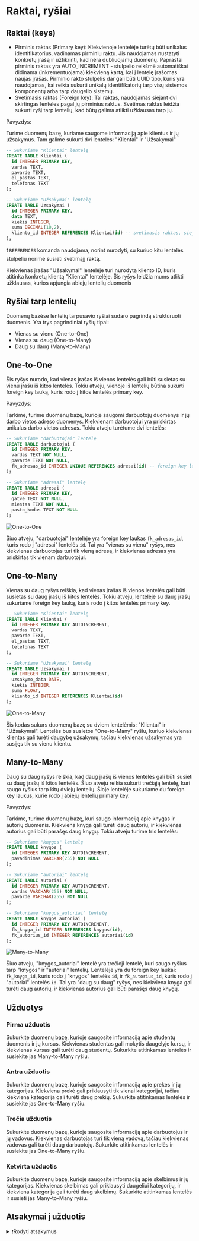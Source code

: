 # Raktai, ryšiai

## Raktai (keys)

- Pirminis raktas (Primary key): Kiekvienoje lentelėje turėtų būti unikalus identifikatorius, vadinamas pirminiu raktu. Jis naudojamas nustatyti konkretų įrašą ir užtikrinti, kad nėra dubliuojamų duomenų. Paprastai pirminis raktas yra AUTO_INCREMENT - stulpelio reikšmė automatiškai didinama (inkrementuojama) kiekvieną kartą, kai į lentelę įrašomas naujas įrašas. Pirminio rakto stulpelis dar gali būti UUID tipo, kuris yra naudojamas, kai reikia sukurti unikalų identifikatorių tarp visų sistemos komponentų arba tarp daugelio sistemų.
- Svetimasis raktas (Foreign key): Tai raktas, naudojamas siejant dvi skirtingas lenteles pagal jų pirminius raktus. Svetimas raktas leidžia sukurti ryšį tarp lentelių, kad būtų galima atlikti užklausas tarp jų.

Pavyzdys:

Turime duomenų bazę, kuriame saugome informaciją apie klientus ir jų užsakymus. Tam galime sukurti dvi lentelės: "Klientai" ir "Užsakymai"

```sql
-- Sukuriame "Klientai" lentelę
CREATE TABLE Klientai (
  id INTEGER PRIMARY KEY,
  vardas TEXT,
  pavarde TEXT,
  el_pastas TEXT,
  telefonas TEXT
);

-- Sukuriame "Užsakymai" lentelę
CREATE TABLE Uzsakymai (
  id INTEGER PRIMARY KEY,
  data TEXT,
  kiekis INTEGER,
  suma DECIMAL(10,2),
  kliento_id INTEGER REFERENCES Klientai(id) -- svetimasis raktas, siejantis šią lentelę su "Klientai" lentelės pirminiu raktu "id".
);
```

❗ `REFERENCES` komanda naudojama, norint nurodyti, su kuriuo kitu lentelės stulpeliu norime susieti svetimąjį raktą.

Kiekvienas įrašas "Užsakymai" lentelėje turi nurodytą kliento ID, kuris atitinka konkretų klientą "Klientai" lentelėje. Šis ryšys leidžia mums atlikti užklausas, kurios apjungia abiejų lentelių duomenis

## Ryšiai tarp lentelių

Duomenų bazėse lentelių tarpusavio ryšiai sudaro pagrindą struktūruoti duomenis. Yra trys pagrindiniai ryšių tipai:

- Vienas su vienu (One-to-One)
- Vienas su daug (One-to-Many)
- Daug su daug (Many-to-Many)

## One-to-One

Šis ryšys nurodo, kad vienas įrašas iš vienos lentelės gali būti susietas su vienu įrašu iš kitos lentelės. Tokiu atveju, vienoje iš lentelių būtina sukurti foreign key lauką, kuris rodo į kitos lentelės primary key.

Pavyzdys:

Tarkime, turime duomenų bazę, kurioje saugomi darbuotojų duomenys ir jų darbo vietos adreso duomenys. Kiekvienam darbuotojui yra priskirtas unikalus darbo vietos adresas. Tokiu atveju turėtume dvi lentelės:

```sql
-- Sukuriame "darbuotojai" lentelę
CREATE TABLE darbuotojai (
  id INTEGER PRIMARY KEY,
  vardas TEXT NOT NULL,
  pavarde TEXT NOT NULL,
  fk_adresas_id INTEGER UNIQUE REFERENCES adresai(id) -- foreign key laukas, kuris rodo į "adresai" lentelės `id`.
);

-- Sukuriame "adresai" lentelę
CREATE TABLE adresai (
  id INTEGER PRIMARY KEY,
  gatve TEXT NOT NULL,
  miestas TEXT NOT NULL,
  pasto_kodas TEXT NOT NULL
);

```

![One-to-One](/images/db/onetoone.png)

Šiuo atveju, "darbuotojai" lentelėje yra foreign key laukas `fk_adresas_id`, kuris rodo į "adresai" lentelės `id`. Tai yra "vienas su vienu" ryšys, nes kiekvienas darbuotojas turi tik vieną adresą, ir kiekvienas adresas yra priskirtas tik vienam darbuotojui.

## One-to-Many

Vienas su daug ryšys reiškia, kad vienas įrašas iš vienos lentelės gali būti susietas su daug įrašų iš kitos lentelės. Tokiu atveju, lentelėje su daug įrašų sukuriame foreign key lauką, kuris rodo į kitos lentelės primary key.

```sql
-- Sukuriame "Klientai" lentelę
CREATE TABLE Klientai (
  id INTEGER PRIMARY KEY AUTOINCREMENT,
  vardas TEXT,
  pavarde TEXT,
  el_pastas TEXT,
  telefonas TEXT
);

-- Sukuriame "Užsakymai" lentelę
CREATE TABLE Uzsakymai (
  id INTEGER PRIMARY KEY AUTOINCREMENT,
  uzsakymo_data DATE,
  kiekis INTEGER,
  suma FLOAT,
  kliento_id INTEGER REFERENCES Klientai(id)
);
```

![One-to-Many](/images/db/onetomany.png)

Šis kodas sukurs duomenų bazę su dviem lentelėmis: "Klientai" ir "Užsakymai". Lentelės bus susietos "One-to-Many" ryšiu, kuriuo kiekvienas klientas gali turėti daugybę užsakymų, tačiau kiekvienas užsakymas yra susijęs tik su vienu klientu.

## Many-to-Many

Daug su daug ryšys reiškia, kad daug įrašų iš vienos lentelės gali būti susieti su daug įrašų iš kitos lentelės. Šiuo atveju reikia sukurti trečiąją lentelę, kuri saugo ryšius tarp kitų dviejų lentelių. Šioje lentelėje sukuriame du foreign key laukus, kurie rodo į abiejų lentelių primary key.

Pavyzdys:

Tarkime, turime duomenų bazę, kuri saugo informaciją apie knygas ir autorių duomenis. Kiekviena knyga gali turėti daug autorių, ir kiekvienas autorius gali būti parašęs daug knygų. Tokiu atveju turime tris lentelės:

```sql
-- Sukuriame "knygos" lentelę
CREATE TABLE knygos (
  id INTEGER PRIMARY KEY AUTOINCREMENT,
  pavadinimas VARCHAR(255) NOT NULL
);

-- Sukuriame "autoriai" lentelę
CREATE TABLE autoriai (
  id INTEGER PRIMARY KEY AUTOINCREMENT,
  vardas VARCHAR(255) NOT NULL,
  pavarde VARCHAR(255) NOT NULL
);

-- Sukuriame "knygos_autoriai" lentelę
CREATE TABLE knygos_autoriai (
  id INTEGER PRIMARY KEY AUTOINCREMENT,
  fk_knyga_id INTEGER REFERENCES knygos(id),
  fk_autorius_id INTEGER REFERENCES autoriai(id)
);
```

![Many-to-Many](/images/db/manytomany.png)

Šiuo atveju, "knygos_autoriai" lentelė yra trečioji lentelė, kuri saugo ryšius tarp "knygos" ir "autoriai" lentelių. Lentelėje yra du foreign key laukai: `fk_knyga_id`, kuris rodo į "knygos" lentelės `id`, ir `fk_autorius_id`, kuris rodo į "autoriai" lentelės `id`. Tai yra "daug su daug" ryšys, nes kiekviena knyga gali turėti daug autorių, ir kiekvienas autorius gali būti parašęs daug knygų.

## Užduotys

### Pirma užduotis

Sukurkite duomenų bazę, kurioje saugosite informaciją apie studentų duomenis ir jų kursus. Kiekvienas studentas gali mokytis daugelyje kursų, ir kiekvienas kursas gali turėti daug studentų. Sukurkite atitinkamas lentelės ir susiekite jas Many-to-Many ryšiu.

### Antra užduotis

Sukurkite duomenų bazę, kurioje saugosite informaciją apie prekes ir jų kategorijas. Kiekviena prekė gali priklausyti tik vienai kategorijai, tačiau kiekviena kategorija gali turėti daug prekių. Sukurkite atitinkamas lentelės ir susiekite jas One-to-Many ryšiu.

### Trečia užduotis

Sukurkite duomenų bazę, kurioje saugosite informaciją apie darbuotojus ir jų vadovus. Kiekvienas darbuotojas turi tik vieną vadovą, tačiau kiekvienas vadovas gali turėti daug darbuotojų. Sukurkite atitinkamas lentelės ir susiekite jas One-to-Many ryšiu.

### Ketvirta užduotis

Sukurkite duomenų bazę, kurioje saugosite informaciją apie skelbimus ir jų kategorijas. Kiekvienas skelbimas gali priklausyti daugeliui kategorijų, ir kiekviena kategorija gali turėti daug skelbimų. Sukurkite atitinkamas lentelės ir susieti jas Many-to-Many ryšiu.

## Atsakymai į užduotis

<details><summary>❗Rodyti atsakymus</summary>
<br>
<details>
<summary>Pirma užduotis</summary>
<hr>

```sql
-- Sukuriame "Studentai" lentelę
CREATE TABLE Studentai (
  id INTEGER PRIMARY KEY AUTOINCREMENT,
  vardas VARCHAR(50),
  pavarde VARCHAR(50),
  el_pastas VARCHAR(100),
  telefonas VARCHAR(20)
);

-- Sukuriame "Kursai" lentelę
CREATE TABLE Kursai (
  id INTEGER PRIMARY KEY,
  pavadinimas VARCHAR(50),
  aprasymas TEXT
);

-- Sukuriame "StudentuKursai" lentelę, kuri susieja "Studentai" ir "Kursai" lentelės Many-to-Many ryšiu
CREATE TABLE StudentuKursai (
  id INTEGER PRIMARY KEY,
  studento_id INTEGER REFERENCES Studentai(id),
  kurso_id INTEGER REFERENCES Kursai(id)
);
```

</details>
<details>
<summary>Antra užduotis</summary>
<hr>

```sql
-- Sukuriame "Kategorijos" lentelę
CREATE TABLE Kategorijos (
  id INTEGER PRIMARY KEY AUTOINCREMENT,
  pavadinimas TEXT
);

-- Sukuriame "Prekes" lentelę
CREATE TABLE Prekes (
  id INTEGER PRIMARY KEY AUTOINCREMENT,
  pavadinimas TEXT,
  aprasymas TEXT,
  kategorijos_id INTEGER REFERENCES Kategorijos(id)
);
```

</details>
<details>
<summary>Trečia užduotis</summary>
<hr>

```sql
-- Sukuriam duomenų bazės schemą
CREATE TABLE vadovai (
  id INTEGER PRIMARY KEY AUTOINCREMENT,
  vardas VARCHAR(255) NOT NULL,
  pavarde VARCHAR(255) NOT NULL
);

CREATE TABLE darbuotojai (
  id INTEGER PRIMARY KEY AUTOINCREMENT,
  vardas VARCHAR(255) NOT NULL,
  pavarde VARCHAR(255) NOT NULL,
  fk_vadovas_id INT REFERENCES vadovai(id)
);

```

</details>
<details>
<summary>Ketvirta užduotis</summary>
<hr>

```sql
-- Sukuriam duomenų bazės schemą
CREATE TABLE skelbimai (
  id INTEGER PRIMARY KEY AUTOINCREMENT,
  pavadinimas VARCHAR(255) NOT NULL,
  turinys TEXT NOT NULL
);

CREATE TABLE kategorijos (
  id INTEGER PRIMARY KEY AUTOINCREMENT,
  pavadinimas VARCHAR(255) NOT NULL
);

CREATE TABLE skelbimu_kategorijos (
  id INTEGER PRIMARY KEY AUTOINCREMENT,
  fk_skelbimo_id INT REFERENCES skelbimai(id),
  fk_kategorijos_id INT REFERENCES kategorijos(id)
);
```

</details>
</details>
